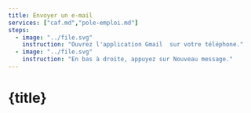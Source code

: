 ```yaml
---
title: Envoyer un e-mail
services: ["caf.md","pole-emploi.md"]
steps:
  - image: "../file.svg"
    instruction: "Ouvrez l'application Gmail  sur votre téléphone."
  - image: "../file.svg"
    instruction: "En bas à droite, appuyez sur Nouveau message."
---
```


# {title}

